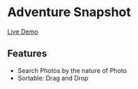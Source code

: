 # Adventure Snapshot

[Live Demo]("")

## Features

- Search Photos by the nature of Photo
- Sortable: Drag and Drop
